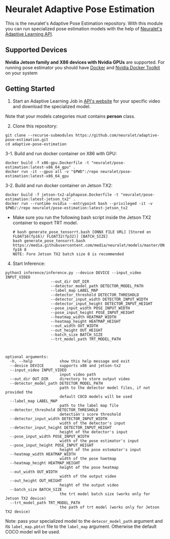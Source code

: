 # Neuralet Adaptive Pose Estimation

This is the neuralet's Adaptive Pose Estimation repository. With this module you can run specialized pose estimation models with the help of [Neuralet's Adaptive Learning API](https://api.neuralet.io/).

## Supported Devices

**Nvidia Jetson family and X86 devices with Nvidia GPUs** are supported. For running pose estimator you should have [Docker](https://docs.docker.com/get-docker/) and [Nvidia Docker Toolkit](https://github.com/NVIDIA/nvidia-docker) on your system

## Getting Started

1. Start an Adaptive Learning Job in [API's website](https://api.neuralet.io/) for your specific video and download the specialized model.

Note that your models categories must contains **person** class.

2. Clone this repository:

```
git clone --recurse-submodules https://github.com/neuralet/adaptive-pose-estimation.git
cd adaptive-pose-estimation
```

3-1. Build and run docker container on X86 with GPU:
```
docker build -f x86-gpu.Dockerfile -t "neuralet/pose-estimation:latest-x86_64_gpu" .
docker run -it --gpus all -v "$PWD":/repo neuralet/pose-estimation:latest-x86_64_gpu
```

3-2. Build and run docker container on Jetson TX2:
```
docker build -f jetson-tx2-alphapose.Dockerfile -t "neuralet/pose-estimation:latest-jetson_tx2" .
docker run --runtime nvidia --entrypoint bash --privileged -it -v $PWD/:/repo neuralet/pose-estimation:latest-jetson_tx2
```
* Make sure you run the following bash script inside the Jetson TX2 container to export TRT model.
  ```
  # bash generate_pose_tensorrt.bash [ONNX FILE URL] [Stored on FLOAT16(fp16)/ FLOAT32(fp32)] [BATCH_SIZE]
  bash generate_pose_tensorrt.bash https://media.githubusercontent.com/media/neuralet/models/master/ONNX/fastpose/fastpose_resnet50_256_192_tf.onnx fp16 8
  NOTE: Fore Jetson TX2 batch size 8 is recommended
  ```

4. Start Inference:

```
python3 inference/inference.py --device DEVICE --input_video INPUT_VIDEO                                
                    --out_dir OUT_DIR
                    --detector_model_path DETECTOR_MODEL_PATH                                                                                                      
                    --label_map LABEL_MAP                                                                                                                                  
                    --detector_threshold DETECTOR_THRESHOLD                                                                                                             
                    --detector_input_width DETECTOR_INPUT_WIDTH                                                                                                           
                    --detector_input_height DETECTOR_INPUT_HEIGHT                                                                                                          
                    --pose_input_width POSE_INPUT_WIDTH
                    --pose_input_height POSE_INPUT_HEIGHT
                    --heatmap_width HEATMAP_WIDTH
                    --heatmap_height HEATMAP_HEIGHT
                    --out_width OUT_WIDTH
                    --out_height OUT_HEIGHT
                    --batch_size BATCH_SIZE
                    --trt_model_path TRT_MODEL_PATH



```
```
optional arguments:
  -h, --help            show this help message and exit
  --device DEVICE       supports x86 and jetson-tx2
  --input_video INPUT_VIDEO
                        input video path
  --out_dir OUT_DIR     directory to store output video
  --detector_model_path DETECTOR_MODEL_PATH
                        path to the detector model files, if not provided the
                        default COCO models will be used
  --label_map LABEL_MAP
                        path to the label map file
  --detector_threshold DETECTOR_THRESHOLD
                        detection's score threshold
  --detector_input_width DETECTOR_INPUT_WIDTH
                        width of the detector's input
  --detector_input_height DETECTOR_INPUT_HEIGHT
                        height of the detector's input
  --pose_input_width POSE_INPUT_WIDTH
                        width of the pose estimator's input
  --pose_input_height POSE_INPUT_HEIGHT
                        height of the pose estomator's input
  --heatmap_width HEATMAP_WIDTH
                        width of the pose haetmap
  --heatmap_height HEATMAP_HEIGHT
                        height of the pose heatmap
  --out_width OUT_WIDTH
                        width of the output video
  --out_height OUT_HEIGHT
                        height of the output video
  --batch_size BATCH_SIZE
                        the trt model batch size (works only for Jetson TX2 device)
  --trt_model_path TRT_MODEL_PATH
                        the path of trt model (works only for Jetson TX2 device)

```
Note: pass your specialized model to the `detecor_model_path` argument and its `label_map.pbtxt` file to the `label_map` argument. Otherwise the default COCO model will be used.
